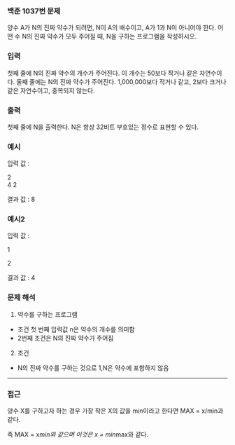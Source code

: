### 백준 1037번 문제
양수 A가 N의 진짜 약수가 되려면, N이 A의 배수이고, A가 1과 N이 아니어야 한다. 어떤 수 N의 진짜 약수가 모두 주어질 때, N을 구하는 프로그램을 작성하시오.

### 입력
첫째 줄에 N의 진짜 약수의 개수가 주어진다. 이 개수는 50보다 작거나 같은 자연수이다. 둘째 줄에는 N의 진짜 약수가 주어진다. 1,000,000보다 작거나 같고, 2보다 크거나 같은 자연수이고, 중복되지 않는다.

### 출력
첫째 줄에 N을 출력한다. N은 항상 32비트 부호있는 정수로 표현할 수 있다.

### 예시
입력 값 : 

2
<br>
4 2

결과 값 : 8 


### 예시2
입력 값 : 

1

2

결과 값 : 4

### 문제 해석
1. 약수를 구하는 프로그램
- 조건 첫 번째 입력값 n은 약수의 개수를 의미함
- 2번째 조건은 N의 진짜 약수가 주어짐

2. 조건
- N의 진짜 약수를 구하는 것으로 1,N은 약수에 포함하지 않음

---
### 접근 
양수 X를 구하고자 하는 경우 가장 작은 X의 값을 min이라고 한다면 MAX = x/min과 같다.

즉 MAX = x*min와 같으며 이것은 x = min*max와 같다.

